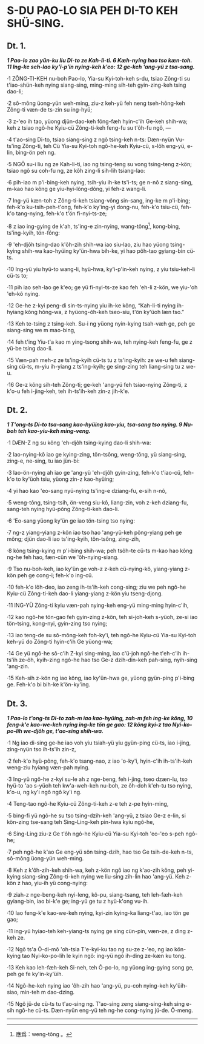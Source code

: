 
# S-DU PAO-LO SIA PEH DI-TO KEH SHÜ-SING.


## Dt. 1.

**_1 Pao-lo zao yün-ku liu Di-to ze Kah-li-ti. 6 Kæh-nying hao tso kæn-toh. 11 Ing-ke seh-lao ky'i-p'in nying-keh k'eo: 12 ge-keh 'ang-yü z tsa-sang._**

·1 ZÔNG-TI-KEH nu-boh Pao-lo, Yia-su Kyi-toh-keh s-du, tsiao Zông-ti su t'iao-shün-keh nying siang-sing, ming-ming sih-teh gyin-zing-keh tsing dao-li;

·2 sô-mông üong-yün weh-ming, ziu-z keh-yü feh neng tseh-hông-keh Zông-ti væn-de ts-zin su ing-hyü;

·3 z-'eo ih tao, yüong djün-dao-keh fông-fæh hyin-c'ih Ge-keh shih-wa; keh z tsiao ngô-he Kyiu-cü Zông-ti-keh feng-fu su t'ôh-fu ngô, —

·4 t'ao-sing Di-to, tsiao siang-sing z ngô tsing-keh n-ts: Dæn-nyün Vu-ts'ing Zông-ti, teh Cü Yia-su Kyi-toh ngô-he-keh Kyiu-cü, s-lôh eng-yü, e-lin, bing-ön peh ng.

·5 NGÔ su-i liu ng ze Kah-li-ti, iao ng tsing-teng su vong tsing-teng z-kön; tsiao ngô su coh-fu ng, ze kôh zing-li sih-lih tsiang-lao:

·6 pih-iao m p'i-bing-keh nying, tsih-yiu ih-ke ts'i-ts; ge n-nô z siang-sing, m-kao hao kông ge yiu-hyi-lông-dông, yi feh-z wang-li.

·7 Ing-yü kæn-toh z Zông-ti-keh tsiang-vông sin-sang, ing-ke m p'i-bing; feh-k'o ku-tsih-peh-t'ong, feh-k'o ky'ing-yi dong-nu, feh-k'o tsiu-cü, feh-k'o tang-nying, feh-k'o t'ön fi-nyi-ts-ze;

·8 z iao ing-gying de k'ah, ts'ing-e zin-nying, wang-tông[^1-8], kong-bing, ts'ing-kyih, tön-fông:

·9 'eh-djôh tsing-dao k'ôh-zih shih-wa iao siu-lao, ziu hao yüong tsing-kying shih-wa kao-hyüing ky'ün-hwa bih-ke, yi hao pôh-tao gyiang-bin cü-ts.

·10 Ing-yü yiu hyü-to wang-li, hyü-hwa, ky'i-p'in-keh nying, z yiu tsiu-keh-li cü-ts to;

·11 pih iao seh-lao ge k'eo; ge yü fi-nyi-ts-ze kao feh 'eh-li z-kön, we yiu-'oh 'eh-kô nying.

·12 Ge-he z-kyi peng-di sin-ts-nying yiu ih-ke kông, “Kah-li-ti nying ih-hyiang kông hông-wa, z hyüong-ôh-keh tseo-siu, t'ön ky'üoh læn tso.”

·13 Keh te-tsing z tsing-keh. Su-i ng yüong nyin-kying tsah-væh ge, peh ge siang-sing we m mao-bing,

·14 feh t'ing Yiu-t'a kao m ying-tsong shih-wa, teh nying-keh feng-fu, ge z yü-be tsing dao-li.

·15 Væn-pah meh-z ze ts'ing-kyih cü-ts tu z ts'ing-kyih: ze we-u feh siang-sing cü-ts, m-yiu ih-yiang z ts'ing-kyih; ge sing-zing teh liang-sing tu z we-u.

·16 Ge-z kông sih-teh Zông-ti; ge-keh 'ang-yü feh tsiao-nying Zông-ti, z k'o-u feh i-jing-keh, teh ih-ts'ih-keh zin-z jih-k'e.


## Dt. 2.

**_1 T'ong-ts Di-to tsa-sang kao-hyüing kao-yiu, tsa-sang tso nying. 9 Nu-boh teh kao-yiu-keh ming-veng._**

·1 DÆN-Z ng su kông 'eh-djôh tsing-kying dao-li shih-wa:

·2 lao-nying-kô iao ge kying-zing, tön-tsông, weng-tông, yü siang-sing, zing-e, ne-sing, tu iao jün-bi:

·3 lao-ön-nying ah iao ge 'ang-yü 'eh-djôh gyin-zing, feh-k'o t'iao-cü, feh-k'o to ky'üoh tsiu, yüong zin-z kao-hyüing;

·4 yi hao kao 'eo-sang nyü-nying ts'ing-e dziang-fu, e-sih n-nô,

·5 weng-tông, tsing-tsih, ön-veng siu-kô, liang-zin, voh z-keh dziang-fu, sang-teh nying hyü-pông Zông-ti-keh dao-li.

·6 'Eo-sang yüong ky'ün ge iao tön-tsing tso nying:

·7 ng-z yiang-yiang z-kön iao tso hao 'ang-yü-keh pông-yiang peh ge mông; djün dao-li iao ts'ing-kyih, tön-tsông, zing-zih,

·8 kông tsing-kying m p'i-bing shih-wa; peh tsôh-te cü-ts m-kao hao kông ng-he feh hao, fæn-cün we 'ôh-nying-siang.

·9 Tso nu-boh-keh, iao ky'ün ge voh-z z-keh cü-nying-kô, yiang-yiang z-kön peh ge cong-i; feh-k'o ing-cü.

·10 feh-k'o lôh-deo, iao zeng ih-ts'ih-keh cong-sing; ziu we peh ngô-he Kyiu-cü Zông-ti-keh dao-li yiang-yiang z-kön yiu tseng-djong.

·11 ING-YÜ Zông-ti kyiu væn-pah nying-keh eng-yü ming-ming hyin-c'ih,

·12 kao ngô-he tön-gao feh gyin-zing z-kön, teh si-joh-keh s-yüoh, ze-si iao tön-tsing, kong-nyi, gyin-zing tso nying;

·13 iao teng-de su sô-mông-keh foh-ky'i, teh ngô-he Kyiu-cü Yia-su Kyi-toh keh-yü do Zông-ti hyin-c'ih Ge yüong-wa;

·14 Ge yü ngô-he sô-c'ih Z-kyi sing-ming, iao c'ü-joh ngô-he t'eh-c'ih ih-ts'ih ze-ôh, kyih-zing ngô-he hao tso Ge-z dzih-din-keh pah-sing, nyih-sing 'ang-zin.

·15 Keh-sih z-kön ng iao kông, iao ky'ün-hwa ge, yüong gyün-ping p'i-bing ge. Feh-k'o bi bih-ke k'ön-ky'ing.


## Dt. 3.

**_1 Pao-lo t'ong-ts Di-to zah-m iao kao-hyüing, zah-m feh ing-ke kông, 10 feng-k'e kao-we-keh nying ing-ke tön ge gao: 12 kông kyi-z tao Nyi-ko-po-lih we-djôh ge, t'ao-sing shih-wa._**

·1 Ng iao di-sing ge-he iao voh yiu tsiah-yü yiu gyün-ping cü-ts, iao i-jing, zing-nyün tso ih-ts'ih zin-z,

·2 feh-k'o hyü-pông, feh-k'o tsang-nao, z iao 'o-ky'i, hyin-c'ih ih-ts'ih-keh weng-ziu hyiang væn-pah nying.

·3 Ing-yü ngô-he z-kyi su-le ah z nge-beng, feh i-jing, tseo dzæn-lu, tso hyü-to 'ao s-yüoh teh kw'a-weh-keh nu-boh, ze ôh-doh k'eh-tu tso nying, k'o-u, ng ky'i ngô ngô ky'i ng.

·4 Teng-tao ngô-he Kyiu-cü Zông-ti-keh z-e teh z-pe hyin-ming,

·5 bing-fi yü ngô-he su tso tsing-dzih-keh 'ang-yü, z tsiao Ge-z e-lin, si kön-zing tse-sang teh Sing-Ling-keh pin-hwa kyiu ngô-he,

·6 Sing-Ling ziu-z Ge t'ôh ngô-he Kyiu-cü Yia-su Kyi-toh 'eo-'eo s-peh ngô-he;

·7 peh ngô-he k'ao Ge eng-yü sön tsing-dzih, hao tso Ge tsih-de-keh n-ts, sô-mông üong-yün weh-ming.

·8 Keh z k'ôh-zih-keh shih-wa, keh z-kön ngô iao ng k'ao-zih kông, peh yi-kying siang-sing Zông-ti-keh nying we liu-sing zih-lin hao 'ang-yü. Keh z-kön z hao, yiu-ih yü cong-nying:

·9 ziah-z nge-beng-keh nyi-leng, kô-pu, siang-tsang, teh leh-fæh-keh gyiang-bin, iao bi-k'e ge; ing-yü ge tu z hyü-k'ong vu-ih.

·10 Iao feng-k'e kao-we-keh nying, kyi-zin kying-ka liang-t'ao, iao tön ge gao;

·11 ing-yü hyiao-teh keh-yiang-ts nying ge sing cün-pin, væn-ze, z ding z-keh ze.

·12 Ngô ts'a Ô-di-mô 'oh-tsia T'e-kyi-ku tao ng su-ze z-'eo, ng iao kön-kying tao Nyi-ko-po-lih le kyin ngô: ing-yü ngô ih-ding ze-kæn ku tong.

·13 Keh kao leh-fæh-keh Si-neh, teh Ô-po-lo, ng yüong ing-gying song ge, peh ge fe ky'in-ky'üih.

·14 Ngô-he-keh nying iao 'ôh-zih hao 'ang-yü, pu-coh nying-keh ky'üih-siao, min-teh m dao-dzing.

·15 Ngô jü-de cü-ts tu t'ao-sing ng. T'ao-sing zeng siang-sing-keh sing e-sih ngô-he cü-ts. Dæn-nyün eng-yü teh ng-he cong-nying jü-de. Ô-meng.



------
[^1-8]: 應爲：weng-tông 。




